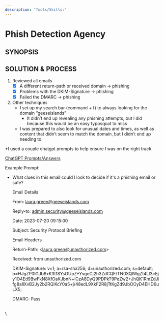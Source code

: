 ```yaml
---
description: 'Tools/Skills:'
---
```


# Phish Detection Agency

## SYNOPSIS

## SOLUTION & PROCESS

1. Reviewed all emails
   * [x] A different return-path or received domain → phishing
   * [x] Problems with the DKIM-Signature → phishing
   * [x] Failed the DMARC → phishing&#x20;
2. Other techniques
   * I set up  my search bar (command + f) to always looking for the domain “geeseislands”&#x20;
     * It didn’t end up revealing any phishing attempts, but I did because this would be an easy typosquat to miss
   * I was prepared to also look for unusual dates and times, as well as content that didn’t seem to match the domain, but I didn’t end up needing to.

\*I used a couple chatgpt prompts to help ensure I was on the right track.

[ChatGPT Prompts/Answers](https://chat.openai.com/share/88f5e0a1-c230-4a90-b4ff-68d9a07af6cb)

Example Prompt:

*   What clues in this email could I look to decide if it's a phishing email or safe?

    Email Details

    From: laura.green@geeseislands.com

    Reply-to: admin.security@geeseislands.com

    Date: 2023-07-20 09:15:00

    Subject: Security Protocol Briefing

    Email Headers

    Return-Path: \<laura.green@unauthorized.com>

    Received: from unauthorized.com

    DKIM-Signature: v=1; a=rsa-sha256; d=unauthorized.com; s=default; b=HJgZP0lGJb8xK3t18YsOUpZ+YvgcCj2h3ZdCQF/TN0XQlWgZt4Ll3cEjy1O4Ed9BwFkN8XfOaKJbnN+lCzA8DyQ9PDPkT9PeZw2+JhQK1RmZdJlfg8aIlXvB2Jy2b2RQlKcY0a5+j/48edL9XkF2R8jTtKgZd9JbOOyD4EHD6uLX5;

    DMARC: Pass

\
\
